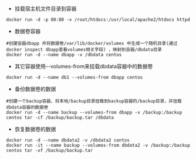 * 挂载宿主机文件目录到容器
```
docker run -d -p 80:80 -v /root/htdocs:/usr/local/apache2/htdocs httpd
```

* 数据卷容器
```
#创建容器dbapp 并将数据卷/var/lib/docker/volumes 中生成一个随机目录(通过docker inspect dbapp查看volumes相关字段) ，映射到容器/dbdata目录 
docker run -d --name dbapp -v /dbdata centos
```

* 其它容器使用--volumes-from来挂载dbdata容器中的数据卷
```
docker run -d --name db1 --volumes-from dbapp centos
```

* 备份数据卷的数据
```
#创建一个backup容器，将本地/backup目录挂载到backup容器的/backup目录，并挂载dbdata容器的数据卷
docker run -d --name backup --volumes-from dbapp -v /backup:/backup centos tar -cf /backup/backup.tar /dbdata 
```

* 恢复数据卷的数据
```
docker run -d --name dbdata2 -v /dbdata2 centos
docker run -it --name backup --volumes-from dbdata2 -v /backup:/backup centos tar -xf /backup/backup.tar
```